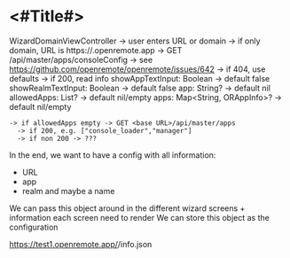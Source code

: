#  <#Title#>

WizardDomainViewController
-> user enters URL or domain
  -> if only domain, URL is https://<domain>.openremote.app
  -> GET <base URL>/api/master/apps/consoleConfig
    -> see https://github.com/openremote/openremote/issues/642
    -> if 404, use defaults
    -> if 200, read info
       showAppTextInput: Boolean -> default false
       showRealmTextInput: Boolean -> default false 
       app: String? -> default nil
       allowedApps: List<String>? -> default nil/empty
       apps: Map<String, ORAppInfo>? -> default nil/empty

    -> if allowedApps empty -> GET <base URL>/api/master/apps
      -> if 200, e.g. ["console_loader","manager"]
      -> if non 200 -> ???


In the end, we want to have a config with all information:
- URL
- app
- realm
and maybe a name

We can pass this object around in the different wizard screens + information each screen need to render
We can store this object as the configuration


https://test1.openremote.app/<app>/info.json 
